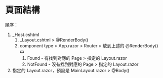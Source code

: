# 頁面結構

順序：
1. _Host.cshtml
   1. _Layout.cshtml > @RenderBody()
   1. component type > App.razor > Router > 放到上述的 @RenderBody() 中
      1. Found - 有找到對應的 Page > 指定的 Layout.razor
      1. NotFound - 沒有找到對應的 Page > 指定的 Layout.razor
1. 指定的 Layout.razor，預設是 MainLayout.razor > @Body()
